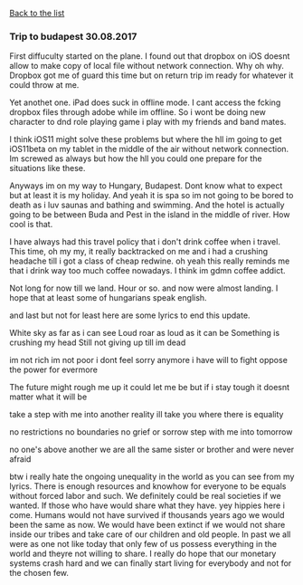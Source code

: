 [Back to the list](.)

### Trip to budapest 30.08.2017

First diffuculty started on the plane. I found out that
dropbox on iOS doesnt allow to make copy of local file 
without network connection. Why oh why. Dropbox got me
of guard this time but on return trip im ready for whatever
it could throw at me.

Yet anothet one.
iPad does suck in offline mode. I cant access the fcking dropbox files
through adobe while im offline. So i wont be doing new character to dnd 
role playing game i play with my friends and band mates.

I think iOS11 might solve these problems but where the hll im going to
get iOS11beta  on my tablet in the middle of the air without network 
connection. Im screwed as always but how the hll you could one prepare for 
the situations like these.

Anyways im on my way to Hungary, Budapest. Dont know what to expect 
but at least it is my holiday. And yeah it is spa so im not going to be
bored to death as i luv saunas and bathing and swimming.
And the hotel is actually going to be between Buda and Pest in the island
in the middle of river. How cool is that.


I have always had this travel policy that i don't drink coffee when i
travel. This time, oh my my, it really backtracked on me and i had a
crushing headache till i got a class of cheap redwine. oh yeah this really
reminds me that i drink way too much coffee nowadays. I think im gdmn coffee 
addict. 

Not long for now till we land. Hour or so. and now were almost landing.
I hope that at least some of hungarians speak english.


and last but not for least
here are some lyrics to end this update.

White sky as far as i can see
Loud roar as loud as it can be
Something is crushing my head
Still not giving up till im dead

im not rich im not poor
i dont feel sorry anymore
i have will to fight
oppose the power
for evermore

The future might rough me up 
it could let me be
but if i stay tough
it doesnt matter what it will be

take a step with me
into another reality
ill take you
where there is equality

no restrictions
no boundaries
no grief or sorrow
step with me into tomorrow

no one's above another
we are all the same
sister or brother
and were never afraid


btw i really hate the ongoing unequality in the world as you can see
from my lyrics. There is enough resources and knowhow for everyone to be
equals without forced labor and such. We definitely could be real 
societies if we wanted. If those who have would share what they have. 
yey hippies here i come. Humans would not have survived if thousands
years ago we would been the same as now. We would have been extinct if
we would not share inside our tribes and take care of our children and
old people. In past we all were as one not like today that only few of us 
possess everything in the world and theyre not willing to share.
I really do hope that our monetary systems crash hard and we can finally
start living for everybody and not for the chosen few.



